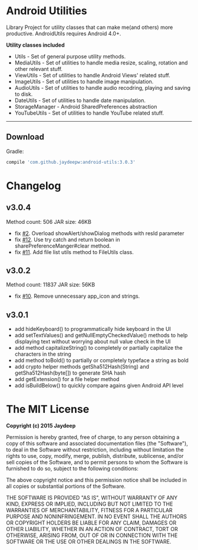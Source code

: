Android Utilities
=============

Library Project for utility classes that can make me(and others) more productive.
AndroidUtils requires Android 4.0+.


**Utility classes included**

* Utils - Set of general purpose utility methods.
* MediaUtils - Set of utilities to handle media resize, scaling, rotation and other relevant stuff.
* ViewUtils - Set of utilities to handle Android Views' related stuff.
* ImageUtils - Set of utilities to handle image manipulation.
* AudioUtils - Set of utilities to handle audio recodring, playing and saving to disk.
* DateUtils - Set of utilities to handle date manipulation.
* StorageManager - Android SharedPreferences abstraction
* YouTubeUtils - Set of utilities to handle YouTube related stuff.

----

Download
--------
Gradle:
```groovy
compile 'com.github.jaydeepw:android-utils:3.0.3'
```

Changelog
============

## v3.0.4

Method count: 506
JAR size: 46KB

* fix [#2](https://github.com/jaydeepw/android-utils/issues/2). Overload showAlert/showDialog methods with resId parameter
* fix [#12](https://github.com/jaydeepw/android-utils/issues/12). Use try catch and return boolean in sharePreferenceManger#clear method.
* fix [#11](https://github.com/jaydeepw/android-utils/issues/11). Add file list utils method to FileUtils class.

## v3.0.2

Method count: 11837
JAR size: 56KB

* fix [#10](https://github.com/jaydeepw/android-utils/issues/10). Remove unnecessary app_icon and strings.

## v3.0.1

* add hideKeyboard() to programmatically hide keyboard in the UI
* add setTextValues() and getNullEmptyCheckedValue() methods to help displaying text without worrying about null value check in the UI
* add method capitalizeString() to completely or partially capitalize the characters in the string
* add method toBold() to partially or completely typeface a string as bold
* add crypto helper methods getSha512Hash(String) and getSha512Hash(byte[]) to generate SHA hash
* add getExtension() for a file helper method
* add isBuildBelow() to quickly compare agains given Android API level


The MIT License
=============

**Copyright (c) 2015 Jaydeep**

Permission is hereby granted, free of charge, to any person obtaining a copy
of this software and associated documentation files (the "Software"), to deal
in the Software without restriction, including without limitation the rights
to use, copy, modify, merge, publish, distribute, sublicense, and/or sell
copies of the Software, and to permit persons to whom the Software is
furnished to do so, subject to the following conditions:

The above copyright notice and this permission notice shall be included in
all copies or substantial portions of the Software.

THE SOFTWARE IS PROVIDED "AS IS", WITHOUT WARRANTY OF ANY KIND, EXPRESS OR
IMPLIED, INCLUDING BUT NOT LIMITED TO THE WARRANTIES OF MERCHANTABILITY,
FITNESS FOR A PARTICULAR PURPOSE AND NONINFRINGEMENT. IN NO EVENT SHALL THE
AUTHORS OR COPYRIGHT HOLDERS BE LIABLE FOR ANY CLAIM, DAMAGES OR OTHER
LIABILITY, WHETHER IN AN ACTION OF CONTRACT, TORT OR OTHERWISE, ARISING FROM,
OUT OF OR IN CONNECTION WITH THE SOFTWARE OR THE USE OR OTHER DEALINGS IN
THE SOFTWARE.
